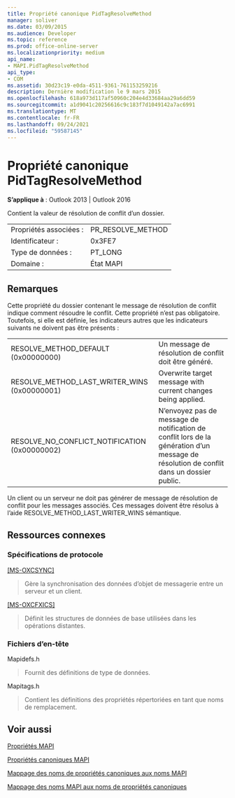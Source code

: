 ```yaml
---
title: Propriété canonique PidTagResolveMethod
manager: soliver
ms.date: 03/09/2015
ms.audience: Developer
ms.topic: reference
ms.prod: office-online-server
ms.localizationpriority: medium
api_name:
- MAPI.PidTagResolveMethod
api_type:
- COM
ms.assetid: 30d23c19-e0da-4511-9361-761153259216
description: Dernière modification le 9 mars 2015
ms.openlocfilehash: 618a973d117af50960c204e4d33684aa29a6dd59
ms.sourcegitcommit: a1d9041c20256616c9c183f7d1049142a7ac6991
ms.translationtype: MT
ms.contentlocale: fr-FR
ms.lasthandoff: 09/24/2021
ms.locfileid: "59587145"
---
```

# <a name="pidtagresolvemethod-canonical-property"></a>Propriété canonique PidTagResolveMethod

  
  
**S’applique à** : Outlook 2013 | Outlook 2016 
  
Contient la valeur de résolution de conflit d’un dossier.
  
|||
|:-----|:-----|
|Propriétés associées :  <br/> |PR_RESOLVE_METHOD  <br/> |
|Identificateur :  <br/> |0x3FE7  <br/> |
|Type de données :  <br/> |PT_LONG  <br/> |
|Domaine :  <br/> |État MAPI  <br/> |
   
## <a name="remarks"></a>Remarques

Cette propriété du dossier contenant le message de résolution de conflit indique comment résoudre le conflit. Cette propriété n’est pas obligatoire. Toutefois, si elle est définie, les indicateurs autres que les indicateurs suivants ne doivent pas être présents :
  
|||
|:-----|:-----|
|RESOLVE_METHOD_DEFAULT (0x00000000)  <br/> |Un message de résolution de conflit doit être généré.  <br/> |
|RESOLVE_METHOD_LAST_WRITER_WINS (0x00000001)  <br/> |Overwrite target message with current changes being applied.  <br/> |
|RESOLVE_NO_CONFLICT_NOTIFICATION (0x00000002)  <br/> |N’envoyez pas de message de notification de conflit lors de la génération d’un message de résolution de conflit dans un dossier public.  <br/> |
   
Un client ou un serveur ne doit pas générer de message de résolution de conflit pour les messages associés. Ces messages doivent être  résolus à l’aide RESOLVE_METHOD_LAST_WRITER_WINS sémantique. 
  
## <a name="related-resources"></a>Ressources connexes

### <a name="protocol-specifications"></a>Spécifications de protocole

[[MS-OXCSYNC]](https://msdn.microsoft.com/library/fd3e23ef-341a-4a8c-a0e9-6afecbb11c40%28Office.15%29.aspx)
  
> Gère la synchronisation des données d’objet de messagerie entre un serveur et un client.
    
[[MS-OXCFXICS]](https://msdn.microsoft.com/library/b9752f3d-d50d-44b8-9e6b-608a117c8532%28Office.15%29.aspx)
  
> Définit les structures de données de base utilisées dans les opérations distantes.
    
### <a name="header-files"></a>Fichiers d’en-tête

Mapidefs.h
  
> Fournit des définitions de type de données.
    
Mapitags.h
  
> Contient les définitions des propriétés répertoriées en tant que noms de remplacement.
    
## <a name="see-also"></a>Voir aussi



[Propriétés MAPI](mapi-properties.md)
  
[Propriétés canoniques MAPI](mapi-canonical-properties.md)
  
[Mappage des noms de propriétés canoniques aux noms MAPI](mapping-canonical-property-names-to-mapi-names.md)
  
[Mappage des noms MAPI aux noms de propriétés canoniques](mapping-mapi-names-to-canonical-property-names.md)

